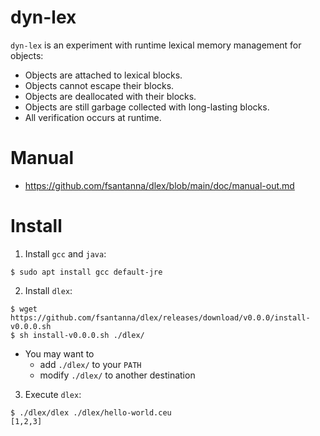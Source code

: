 # dyn-lex

`dyn-lex` is an experiment with runtime lexical memory management for objects:

- Objects are attached to lexical blocks.
- Objects cannot escape their blocks.
- Objects are deallocated with their blocks.
- Objects are still garbage collected with long-lasting blocks.
- All verification occurs at runtime.

# Manual

- https://github.com/fsantanna/dlex/blob/main/doc/manual-out.md

# Install

1. Install `gcc` and `java`:

```
$ sudo apt install gcc default-jre
```

2. Install `dlex`:

```
$ wget https://github.com/fsantanna/dlex/releases/download/v0.0.0/install-v0.0.0.sh
$ sh install-v0.0.0.sh ./dlex/
```

- You may want to
    - add `./dlex/` to your `PATH`
    - modify `./dlex/` to another destination

3. Execute `dlex`:

```
$ ./dlex/dlex ./dlex/hello-world.ceu
[1,2,3]
```
